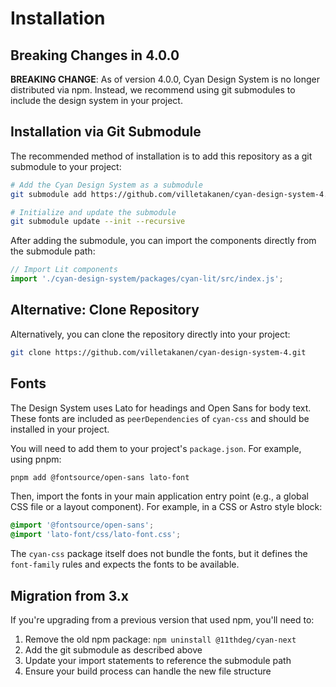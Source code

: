 # Installation

## Breaking Changes in 4.0.0

**BREAKING CHANGE**: As of version 4.0.0, Cyan Design System is no longer distributed via npm. Instead, we recommend using git submodules to include the design system in your project.

## Installation via Git Submodule

The recommended method of installation is to add this repository as a git submodule to your project:

```zsh
# Add the Cyan Design System as a submodule
git submodule add https://github.com/villetakanen/cyan-design-system-4.git cyan-design-system

# Initialize and update the submodule
git submodule update --init --recursive
```

After adding the submodule, you can import the components directly from the submodule path:

```javascript
// Import Lit components
import './cyan-design-system/packages/cyan-lit/src/index.js';
```

## Alternative: Clone Repository

Alternatively, you can clone the repository directly into your project:

```zsh
git clone https://github.com/villetakanen/cyan-design-system-4.git
```

## Fonts

The Design System uses Lato for headings and Open Sans for body text. These fonts are included as `peerDependencies` of `cyan-css` and should be installed in your project.

You will need to add them to your project's `package.json`. For example, using pnpm:

```bash
pnpm add @fontsource/open-sans lato-font
```

Then, import the fonts in your main application entry point (e.g., a global CSS file or a layout component). For example, in a CSS or Astro style block:

```css
@import '@fontsource/open-sans';
@import 'lato-font/css/lato-font.css';
```

The `cyan-css` package itself does not bundle the fonts, but it defines the `font-family` rules and expects the fonts to be available.

## Migration from 3.x

If you're upgrading from a previous version that used npm, you'll need to:

1. Remove the old npm package: `npm uninstall @11thdeg/cyan-next`
2. Add the git submodule as described above
3. Update your import statements to reference the submodule path
4. Ensure your build process can handle the new file structure
